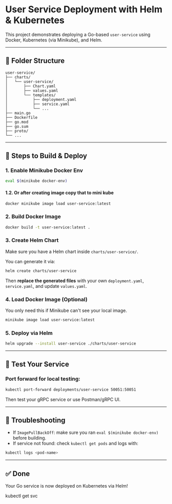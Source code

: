 # User Service Deployment with Helm & Kubernetes

This project demonstrates deploying a Go-based `user-service` using Docker, Kubernetes (via Minikube), and Helm.

---

## 📁 Folder Structure

```
user-service/
├── charts/
│   └── user-service/
│       ├── Chart.yaml
│       ├── values.yaml
│       └── templates/
│           ├── deployment.yaml
│           ├── service.yaml
│           └── ...
├── main.go
├── Dockerfile
├── go.mod
├── go.sum
├── proto/
└── ...
```

---

## 🚀 Steps to Build & Deploy

### 1. Enable Minikube Docker Env
```bash
eval $(minikube docker-env) 
```
#### 1.2. Or after creating image copy that to mini kube
```bash
docker minikube image load user-service:latest
```

### 2. Build Docker Image
```bash
docker build -t user-service:latest .
```

### 3. Create Helm Chart
Make sure you have a Helm chart inside `charts/user-service/`.

You can generate it via:
```bash
helm create charts/user-service
```

Then **replace the generated files** with your own `deployment.yaml`, `service.yaml`, and update `values.yaml`.

### 4. Load Docker Image (Optional)
You only need this if Minikube can't see your local image.
```bash
minikube image load user-service:latest
```

### 5. Deploy via Helm
```bash
helm upgrade --install user-service ./charts/user-service
```

---

## 🧪 Test Your Service

### Port forward for local testing:
```bash
kubectl port-forward deployments/user-service 50051:50051
```

Then test your gRPC service or use Postman/gRPC UI.

---

## 🔧 Troubleshooting

- If `ImagePullBackOff`: make sure you ran `eval $(minikube docker-env)` before building.
- If service not found: check `kubectl get pods` and logs with:
```bash
kubectl logs <pod-name>
```

---

## ✅ Done

Your Go service is now deployed on Kubernetes via Helm!



kubectl get svc